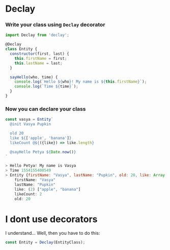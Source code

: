 # Declay

### Write your class using `Declay` decorator
```js
import Declay from 'declay';

@Declay
class Entity {
  constructor(first, last) {
    this.firstName = first;
    this.lastName = last;
  }

  sayHello(who, time) {
    console.log(`Hello ${who}! My name is ${this.firstName}`);
    console.log(`Time ${time}`);
  }
}
```

### Now you can declare your class
```js
const vasya = Entity`
  @init Vasya Pupkin

  old 20
  like ${['apple', 'banana']}
  likeCount @${({like}) => like.length}

  @sayHello Petya ${Date.now()}
`

> Hello Petya! My name is Vasya
> Time 1554155408549
> Entity {firstName: "Vasya", lastName: "Pupkin", old: 20, like: Array(2), likeCount: 2}
    firstName: "Vasya"
    lastName: "Pupkin"
    like: (2) ["apple", "banana"]
    likeCount: 2
    old: 20
```

# I dont use decorators
I understand... Well, then you have to do this:
```js
const Entity = Declay(EntityClass);
```
